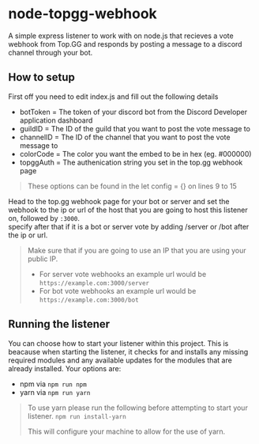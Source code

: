 # node-topgg-webhook
A simple express listener to work with on node.js that recieves a vote webhook from Top.GG and responds by posting a message to a discord channel through your bot.

## How to setup
First off you need to edit index.js and fill out the following details  
- botToken = The token of your discord bot from the Discord Developer application dashboard
- guildID = The ID of the guild that you want to post the vote message to
- channelID = The ID of the channel that you want to post the vote message to
- colorCode = The color you want the embed to be in hex (eg. #000000)
- topggAuth = The authenication string you set in the top.gg webhook page
  
> These options can be found in the let config = {} on lines 9 to 15

Head to the top.gg webhook page for your bot or server and set the webhook to the ip or url of the host that you are going to host this listener on, followed by `:3000`.  
specify after that if it is a bot or server vote by adding /server or /bot after the ip or url.

> Make sure that if you are going to use an IP that you are using your public IP.
> - For server vote webhooks an example url would be `https://example.com:3000/server`
> - For bot vote webhooks an example url would be `https://example.com:3000/bot`

## Running the listener
You can choose how to start your listener within this project. This is beacause when starting the listener, it checks for and installs any missing required modules and any available updates for the modules that are already installed.
Your options are:
- npm via `npm run npm`
- yarn via `npm run yarn`

> To use yarn please run the following before attempting to start your listener. `npm run install-yarn`
>   
> This will configure your machine to allow for the use of yarn.